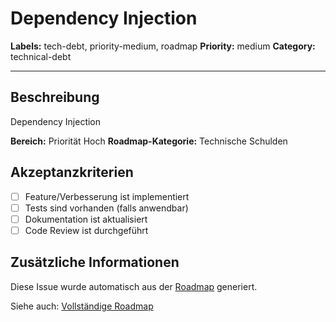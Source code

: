 # Dependency Injection

**Labels:** tech-debt, priority-medium, roadmap
**Priority:** medium
**Category:** technical-debt

---

## Beschreibung

Dependency Injection

**Bereich:** Priorität Hoch
**Roadmap-Kategorie:** Technische Schulden

## Akzeptanzkriterien

- [ ] Feature/Verbesserung ist implementiert
- [ ] Tests sind vorhanden (falls anwendbar)
- [ ] Dokumentation ist aktualisiert
- [ ] Code Review ist durchgeführt

## Zusätzliche Informationen

Diese Issue wurde automatisch aus der [Roadmap](../ROADMAP.md) generiert.

Siehe auch: [Vollständige Roadmap](../ROADMAP.md)